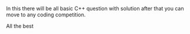 In this there will be all basic C++ question with solution after that you can move to any coding competition.

All the best 
